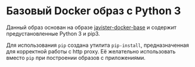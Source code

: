 # Базовый Docker образ с Python 3

Данный образ основан на образе [javister-docker-base](https://github.com/javister/javister-docker-base) и содержит 
предустановленные Python 3 и pip3.

Для использования `pip` создана утилита `pip-install`, предназначенная для корректной работы с http proxy.
Её желательно использовать вместо `pip` при построении образов с приложениями.